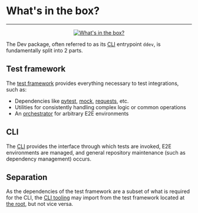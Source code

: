 # What's in the box?

-----

<div align="center">
    <p>
        <a href="https://media.giphy.com/media/OuUZAQSyGSfHG/giphy.gif">
            <img src="https://media.giphy.com/media/OuUZAQSyGSfHG/giphy.gif" alt="What's in the box?">
        </a>
    </p>
</div>

The Dev package, often referred to as its [CLI](cli.md) entrypoint `ddev`, is fundamentally split into 2 parts.

## Test framework

The [test framework](test.md) provides everything necessary to test integrations, such as:

- Dependencies like [pytest](https://github.com/pytest-dev/pytest), [mock](https://github.com/testing-cabal/mock), [requests](https://github.com/psf/requests), etc.
- Utilities for consistently handling complex logic or common operations
- An [orchestrator](plugins.md#environment-manager) for arbitrary E2E environments

## CLI

The [CLI](cli.md) provides the interface through which tests are invoked, E2E environments are managed, and general repository maintenance (such as dependency management) occurs.

## Separation

As the dependencies of the test framework are a subset of what is required for the CLI, the
[CLI tooling](https://github.com/DataDog/integrations-core/tree/master/datadog_checks_dev/datadog_checks/dev/tooling) may import from the test framework located at
[the root](https://github.com/DataDog/integrations-core/tree/master/datadog_checks_dev/datadog_checks/dev), but not vice versa.
